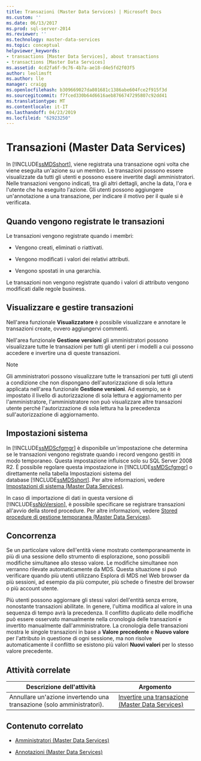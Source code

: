 ```yaml
---
title: Transazioni (Master Data Services) | Microsoft Docs
ms.custom: ''
ms.date: 06/13/2017
ms.prod: sql-server-2014
ms.reviewer: ''
ms.technology: master-data-services
ms.topic: conceptual
helpviewer_keywords:
- transactions [Master Data Services], about transactions
- transactions [Master Data Services]
ms.assetid: 4cd2fa6f-9c76-4b7a-ae18-d4e5fd2f03f5
author: leolimsft
ms.author: lle
manager: craigg
ms.openlocfilehash: b309669027da801681c1386abe604fce2f915f3d
ms.sourcegitcommit: f7fced330b64d6616aeb8766747295807c92dd41
ms.translationtype: MT
ms.contentlocale: it-IT
ms.lasthandoff: 04/23/2019
ms.locfileid: "62923250"
---
```

# <a name="transactions-master-data-services"></a>Transazioni (Master Data Services)
  In [!INCLUDE[ssMDSshort](../includes/ssmdsshort-md.md)], viene registrata una transazione ogni volta che viene eseguita un'azione su un membro. Le transazioni possono essere visualizzate da tutti gli utenti e possono essere invertite dagli amministratori. Nelle transazioni vengono indicati, tra gli altri dettagli, anche la data, l'ora e l'utente che ha eseguito l'azione. Gli utenti possono aggiungere un'annotazione a una transazione, per indicare il motivo per il quale si è verificata.  
  
## <a name="when-transaction-are-recorded"></a>Quando vengono registrate le transazioni  
 Le transazioni vengono registrate quando i membri:  
  
-   Vengono creati, eliminati o riattivati.  
  
-   Vengono modificati i valori dei relativi attributi.  
  
-   Vengono spostati in una gerarchia.  
  
 Le transazioni non vengono registrate quando i valori di attributo vengono modificati dalle regole business.  
  
## <a name="view-and-manage-transactions"></a>Visualizzare e gestire transazioni  
 Nell'area funzionale **Visualizzatore** è possibile visualizzare e annotare le transazioni create, ovvero aggiungervi commenti.  
  
 Nell'area funzionale **Gestione versioni** gli amministratori possono visualizzare tutte le transazioni per tutti gli utenti per i modelli a cui possono accedere e invertire una di queste transazioni.  
  
> [!NOTE]  
>  Gli amministratori possono visualizzare tutte le transazioni per tutti gli utenti a condizione che non dispongano dell'autorizzazione di sola lettura applicata nell'area funzionale **Gestione versioni**. Ad esempio, se è impostato il livello di autorizzazione di sola lettura e aggiornamento per l'amministratore, l'amministratore non può visualizzare altre transazioni utente perché l'autorizzazione di sola lettura ha la precedenza sull'autorizzazione di aggiornamento.

## <a name="system-settings"></a>Impostazioni sistema  
 In [!INCLUDE[ssMDScfgmgr](../includes/ssmdscfgmgr-md.md)] è disponibile un'impostazione che determina se le transazioni vengono registrate quando i record vengono gestiti in modo temporaneo. Questa impostazione influisce solo su SQL Server 2008 R2. È possibile regolare questa impostazione in [!INCLUDE[ssMDScfgmgr](../includes/ssmdscfgmgr-md.md)] o direttamente nella tabella Impostazioni sistema del database [!INCLUDE[ssMDSshort](../includes/ssmdsshort-md.md)]. Per altre informazioni, vedere [Impostazioni di sistema &#40;Master Data Services&#41;](system-settings-master-data-services.md).  
  
 In caso di importazione di dati in questa versione di [!INCLUDE[ssNoVersion](../includes/ssnoversion-md.md)], è possibile specificare se registrare transazioni all'avvio della stored procedure. Per altre informazioni, vedere [Stored procedure di gestione temporanea &#40;Master Data Services&#41;](../../2014/master-data-services/staging-stored-procedure-master-data-services.md).  
  
## <a name="concurrency"></a>Concorrenza  
 Se un particolare valore dell'entità viene mostrato contemporaneamente in più di una sessione dello strumento di esplorazione, sono possibili modifiche simultanee allo stesso valore. Le modifiche simultanee non verranno rilevate automaticamente da MDS. Questa situazione si può verificare quando più utenti utilizzano Esplora di MDS nel Web browser da più sessioni, ad esempio da più computer, più schede o finestre del browser o più account utente.  
  
 Più utenti possono aggiornare gli stessi valori dell'entità senza errore, nonostante transazioni abilitate. In genere, l'ultima modifica al valore in una sequenza di tempo avrà la precedenza. Il conflitto duplicato delle modifiche può essere osservato manualmente nella cronologia delle transazioni e invertito manualmente dall'amministratore. La cronologia delle transazioni mostra le singole transazioni in base a **Valore precedente** e **Nuovo valore** per l'attributo in questione di ogni sessione, ma non risolve automaticamente il conflitto se esistono più valori **Nuovi valori** per lo stesso valore precedente.  
  
## <a name="related-tasks"></a>Attività correlate  
  
|Descrizione dell'attività|Argomento|  
|----------------------|-----------|  
|Annullare un'azione invertendo una transazione (solo amministratori).|[Invertire una transazione &#40;Master Data Services&#41;](../../2014/master-data-services/reverse-a-transaction-master-data-services.md)|  
  
## <a name="related-content"></a>Contenuto correlato  
  
-   [Amministratori &#40;Master Data Services&#41;](../../2014/master-data-services/administrators-master-data-services.md)  
  
-   [Annotazioni &#40;Master Data Services&#41;](../../2014/master-data-services/annotations-master-data-services.md)  
  
  
